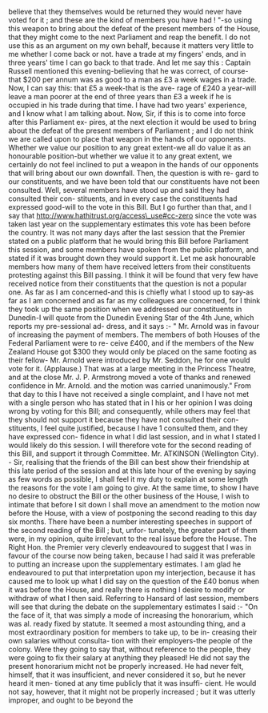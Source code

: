 believe that they themselves would be returned they would never have voted for it ; and these are the kind of members you have had ! "-so using this weapon to bring about the defeat of the present members of the House, that they might come to the next Parliament and reap the benefit. I do not use this as an argument on my own behalf, because it matters very little to me whether I come back or not. have a trade at my fingers' ends, and in three years' time I can go back to that trade. And let me say this : Captain Russell mentioned this evening-believing that he was correct, of course-that $200 per annum was as good to a man as £3 a week wages in a trade. Now, I can say this: that £5 a week-that is the ave- rage of £240 a year-will leave a man poorer at the end of three years than £3 a week if he is occupied in his trade during that time. I have had two years' experience, and I know what I am talking about. Now, Sir, if this is to come into force after this Parliament ex- pires, at the next election it would be used to bring about the defeat of the present members of Parliament ; and I do not think we are called upon to place that weapon in the hands of our opponents. Whether we value our position to any great extent-we all do value it as an honourable position-but whether we value it to any great extent, we certainly do not feel inclined to put a weapon in the hands of our opponents that will bring about our own downfall. Then, the question is with re- gard to our constituents, and we have been told that our constituents have not been consulted. Well, several members have stood up and said they had consulted their con- stituents, and in every case the constituents had expressed good-will to the vote in this Bill. But I go further than that, and I say that http://www.hathitrust.org/access\_use#cc-zero since the vote was taken last year on the supplementary estimates this vote has been before the country. It was not many days after the last session that the Premier stated on a public platform that he would bring this Bill before Parliament this session, and some members have spoken from the public platform, and stated if it was brought down they would support it. Let me ask honourable members how many of them have received letters from their constituents protesting against this Bill passing. I think it will be found that very few have received notice from their constituents that the question is not a popular one. As far as I am concerned-and this is chiefly what I stood up to say-as far as I am concerned and as far as my colleagues are concerned, for I think they took up the same position when we addressed our constituents in Dunedin-I will quote from the Dunedin Evening Star of the 4th June, which reports my pre-sessional ad- dress, and it says :- " Mr. Arnold was in favour of increasing the payment of members. The members of both Houses of the Federal Parliament were to re- ceive £400, and if the members of the New Zealand House got $300 they would only be placed on the same footing as their fellow- Mr. Arnold were introduced by Mr. Seddon, he for one would vote for it. (Applause.) That was at a large meeting in the Princess Theatre, and at the close Mr. J. P. Armstrong moved a vote of thanks and renewed confidence in Mr. Arnold. and the motion was carried unanimously." From that day to this I have not received a single complaint, and I have not met with a single person who has stated that in I his or her opinion I was doing wrong by voting for this Bill; and consequently, while others may feel that they should not support it because they have not consulted their con- stituents, I feel quite justified, because I have 1 consulted them, and they have expressed con- fidence in what I did last session, and in what I stated I would likely do this session. I will therefore vote for the second reading of this Bill, and support it through Committee. Mr. ATKINSON (Wellington City). - Sir, realising that the friends of the Bill can best show their friendship at this late period of the session and at this late hour of the evening by saying as few words as possible, I shall feel it my duty to explain at some length the reasons for the vote I am going to give. At the same time, to show I have no desire to obstruct the Bill or the other business of the House, I wish to intimate that before I sit down I shall move an amendment to the motion now before the House, with a view of postponing the second reading to this day six months. There have been a number interesting speeches in support of the second reading of the Bill ; but, unfor- tunately, the greater part of them were, in my opinion, quite irrelevant to the real issue before the House. The Right Hon. the Premier very cleverly endeavoured to suggest that I was in favour of the course now being taken, because I had said it was preferable to putting an increase upon the supplementary estimates. I am glad he endeavoured to put that interpretation upon my interjection, because it has caused me to look up what I did say on the question of the £40 bonus when it was before the House, and really there is nothing I desire to modify or withdraw of what I then said. Referring to Hansard of last session, members will see that during the debate on the supplementary estimates I said :- "On the face of it, that was simply a mode of increasing the honorarium, which was al. ready fixed by statute. It seemed a most astounding thing, and a most extraordinary position for members to take up, to be in- creasing their own salaries without consulta- tion with their employers-the people of the colony. Were they going to say that, without reference to the people, they were going to fix their salary at anything they pleased! He did not say the present honorarium micht not be properly increased. He had never felt, himself, that it was insufficient, and never considered it so, but he never heard it men- tioned at any time publicly that it was insuffi- cient. He would not say, however, that it might not be properly increased ; but it was utterly improper, and ought to be beyond the 